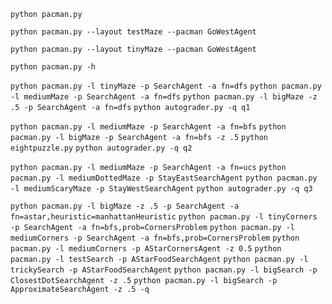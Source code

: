 ```python pacman.py```

```python pacman.py --layout testMaze --pacman GoWestAgent```

```python pacman.py --layout tinyMaze --pacman GoWestAgent```

```python pacman.py -h```

```python pacman.py -l tinyMaze -p SearchAgent -a fn=dfs```
```python pacman.py -l mediumMaze -p SearchAgent -a fn=dfs```
```python pacman.py -l bigMaze -z .5 -p SearchAgent -a fn=dfs```
```python autograder.py -q q1```

```python pacman.py -l mediumMaze -p SearchAgent -a fn=bfs```
```python pacman.py -l bigMaze -p SearchAgent -a fn=bfs -z .5```
```python eightpuzzle.py```
```python autograder.py -q q2```

```python pacman.py -l mediumMaze -p SearchAgent -a fn=ucs```
```python pacman.py -l mediumDottedMaze -p StayEastSearchAgent```
```python pacman.py -l mediumScaryMaze -p StayWestSearchAgent```
```python autograder.py -q q3```

```python pacman.py -l bigMaze -z .5 -p SearchAgent -a fn=astar,heuristic=manhattanHeuristic```
```python pacman.py -l tinyCorners -p SearchAgent -a fn=bfs,prob=CornersProblem```
```python pacman.py -l mediumCorners -p SearchAgent -a fn=bfs,prob=CornersProblem```
```python pacman.py -l mediumCorners -p AStarCornersAgent -z 0.5```
```python pacman.py -l testSearch -p AStarFoodSearchAgent```
```python pacman.py -l trickySearch -p AStarFoodSearchAgent```
```python pacman.py -l bigSearch -p ClosestDotSearchAgent -z .5```
```python pacman.py -l bigSearch -p ApproximateSearchAgent -z .5 -q``` 
